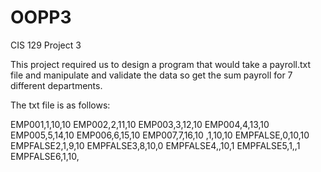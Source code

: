 # OOPP3
CIS  129 Project 3

This project required us to design a program that would take a payroll.txt file and manipulate and validate the data so get the
sum payroll for 7 different departments. 

The txt file is as follows:

  EMP001,1,10,10
  EMP002,2,11,10
  EMP003,3,12,10
  EMP004,4,13,10
  EMP005,5,14,10
  EMP006,6,15,10
EMP007,7,16,10
,1,10,10
EMPFALSE,0,10,10
EMPFALSE2,1,9,10
EMPFALSE3,8,10,0
EMPFALSE4,,10,1
EMPFALSE5,1,,1
EMPFALSE6,1,10,
